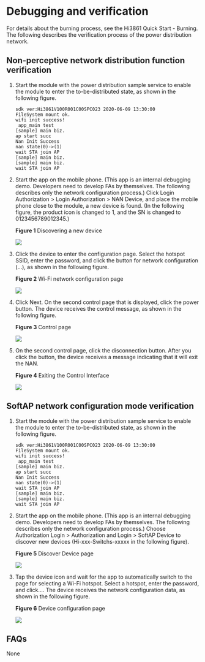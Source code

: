 # Debugging and verification<a name="EN-US_TOPIC_0000001054370931"></a>

For details about the burning process, see the Hi3861 Quick Start - Burning. The following describes the verification process of the power distribution network.

## Non-perceptive network distribution function verification<a name="section17434165181917"></a>

1.  Start the module with the power distribution sample service to enable the module to enter the to-be-distributed state, as shown in the following figure.

    ```
    sdk ver:Hi3861V100R001C00SPC023 2020-06-09 13:30:00
    FileSystem mount ok.
    wifi init success!
     app_main test
    [sample] main biz.
    ap start succ
    Nan Init Success
    nan state(0)->(1)
    wait STA join AP
    [sample] main biz.
    [sample] main biz.
    wait STA join AP
    ```

2.  Start the app on the mobile phone. \(This app is an internal debugging demo. Developers need to develop FAs by themselves. The following describes only the network configuration process.\) Click Login Authorization \> Login Authorization \> NAN Device, and place the mobile phone close to the module, a new device is found. \(In the following figure, the product icon is changed to 1, and the SN is changed to 0123456789012345.\)

    **Figure  1**  Discovering a new device<a name="fig1937218217356"></a>  
    

    ![](figures/en-us_image_0000001054570953.png)

3.  Click the device to enter the configuration page. Select the hotspot SSID, enter the password, and click the button for network configuration \(...\), as shown in the following figure.

    **Figure  2**  Wi-Fi network configuration page<a name="fig1430415418710"></a>  
    

    ![](figures/en-us_image_0000001054850904.png)

4.  Click Next. On the second control page that is displayed, click the power button. The device receives the control message, as shown in the following figure.

    **Figure  3**  Control page<a name="fig1942486371"></a>  
    

    ![](figures/en-us_image_0000001054370936.png)

5.  On the second control page, click the disconnection button. After you click the button, the device receives a message indicating that it will exit the NAN.

    **Figure  4**  Exiting the Control Interface<a name="fig4607161183917"></a>  
    

    ![](figures/en-us_image_0000001054132279.png)


## SoftAP network configuration mode verification<a name="section1939531372015"></a>

1.  Start the module with the power distribution sample service to enable the module to enter the to-be-distributed state, as shown in the following figure.

    ```
    sdk ver:Hi3861V100R001C00SPC023 2020-06-09 13:30:00
    FileSystem mount ok.
    wifi init success!
     app_main test
    [sample] main biz.
    ap start succ
    Nan Init Success
    nan state(0)->(1)
    wait STA join AP
    [sample] main biz.
    [sample] main biz.
    wait STA join AP
    ```

2.  Start the app on the mobile phone. \(This app is an internal debugging demo. Developers need to develop FAs by themselves. The following describes only the network configuration process.\) Choose Authorization Login \> Authorization and Login \> SoftAP Device to discover new devices \(Hi-xxx-Switchs-xxxxx in the following figure\).

    **Figure  5**  Discover Device page<a name="fig14593216174012"></a>  
    

    ![](figures/en-us_image_0000001054132216.png)

3.  Tap the device icon and wait for the app to automatically switch to the page for selecting a Wi-Fi hotspot. Select a hotspot, enter the password, and click.... The device receives the network configuration data, as shown in the following figure.

    **Figure  6**  Device configuration page<a name="fig3100125717408"></a>  
    

    ![](figures/en-us_image_0000001054452241.png)


## FAQs<a name="section43521923135514"></a>

None

